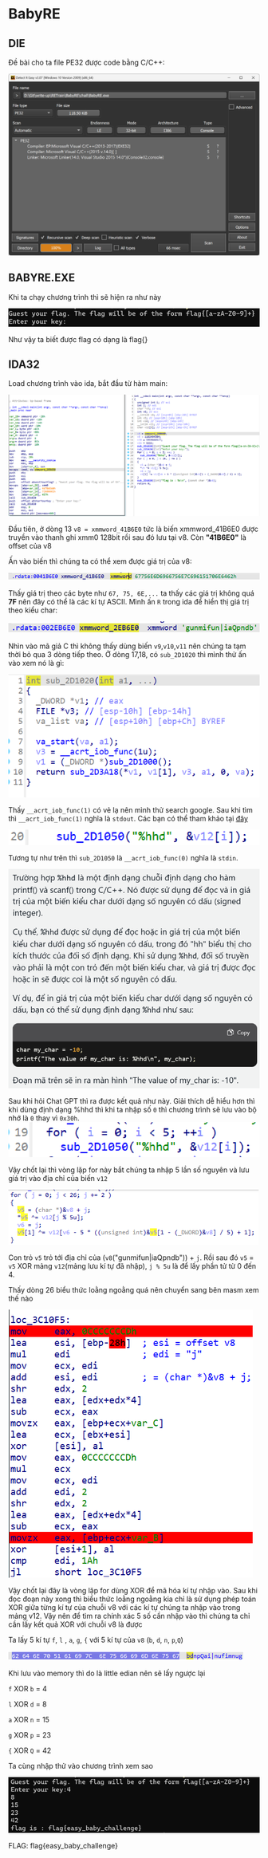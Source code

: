 # BabyRE

## DIE

Đề bài cho ta file PE32 được code bằng C/C++:

![](./img/die.png)
## BABYRE.EXE
Khi ta chạy chương trình thì sẽ hiện ra như này

![](./img/babyreexe.png)

Như vậy ta biết được flag có dạng là flag{}
## IDA32

Load chương trình vào ida, bắt đầu từ hàm main:

![](./img/main.png)

Đầu tiên, ở dòng 13 `v8 = xmmword_41B6E0` tức là biến xmmword_41B6E0 được truyền vào thanh ghi xmm0 128bit rồi sau đó lưu tại v8. Còn **"41B6E0"** là offset của v8

Ấn vào biến thì chúng ta có thể xem được giá trị của v8:

![](./img/offset.png)

Thấy giá trị theo các byte như `67, 75, 6E,...` ta thấy các giá trị không quá **7F** nên đây có thể là các kí tự ASCII. Mình ấn `R` trong ida để hiển thị giá trị theo kiểu char:

![](./img/v8.png)

Nhìn vào mã giả C thì không thấy dùng biến `v9`,`v10`,`v11` nên chúng ta tạm thời bỏ qua 3 dòng tiếp theo. Ở dòng 17,18, có `sub_2D1020` thì mình thử ấn vào xem nó là gì:

![](./img/sub_2D1020.png)

Thấy `__acrt_iob_func(1)` có vẻ lạ nên mình thử search google. Sau khi tìm thì `__acrt_iob_func(1)` nghĩa là `stdout`.  Các bạn có thể tham khảo tại [đây](https://www.canvato.net/sl/Uu2JH) 

![](./img/sub_2D1050.png)

Tương tự như trên thì `sub_2D1050` là `__acrt_iob_func(0)` nghĩa là `stdin`. 


![](./img/hhd.png)

Sau khi hỏi Chat GPT thì ra được kết quả như này. Giải thích dễ hiểu hơn thì khi dùng định dạng %hhd thì khi ta nhập số `0` thì chương trình sẽ lưu vào bộ nhớ là `0` thay vì `0x30h`. 
![](./img/for1.png)

Vậy chốt lại thì vòng lặp for này bắt chúng ta nhập 5 lần số nguyên và lưu giá trị vào địa chỉ của biến `v12`

![](./img/for.png)

Con trỏ `v5` trỏ tới địa chỉ của (`v8`("gunmifun|iaQpndb")) + `j`. Rồi sau đó `v5` = `v5` XOR mảng `v12`(mảng lưu kí tự đã nhập), `j % 5u` là để lấy phần tử từ 0 đến 4.

Thấy dòng 26 biểu thức loằng ngoằng quá nên chuyển sang bên masm xem thế nào

![](./img/masm.png)

Vậy chốt lại đây là vòng lặp for dùng XOR để mã hóa kí tự nhập vào. 
Sau khi đọc đoạn này xong thì biểu thức loằng ngoằng kia chỉ là sử dụng phép toán XOR giữa từng kí tự của chuỗi v8 với các kí tự chúng ta nhập vào trong mảng v12. Vậy nên để tìm ra chính xác 5 số cần nhập vào thì chúng ta chỉ cần lấy kết quả XOR với chuỗi v8 là được

Ta lấy 5 kí tự `f`, `l` , `a`, `g`, `{`  với 5 kí tự của `v8` (`b`, `d`, `n`, `p`,`Q`)

![](./img/hex.png)

Khi lưu vào memory thì do là little edian nên sẽ lấy ngược lại

`f` XOR `b` = 4

`l` XOR `d` = 8

`a` XOR `n` = 15

`g` XOR `p` = 23

`{` XOR `Q` = 42

Ta cùng nhập thử vào chương trình xem sao

![](./img/Result.png)

FLAG:  flag{easy_baby_challenge}

